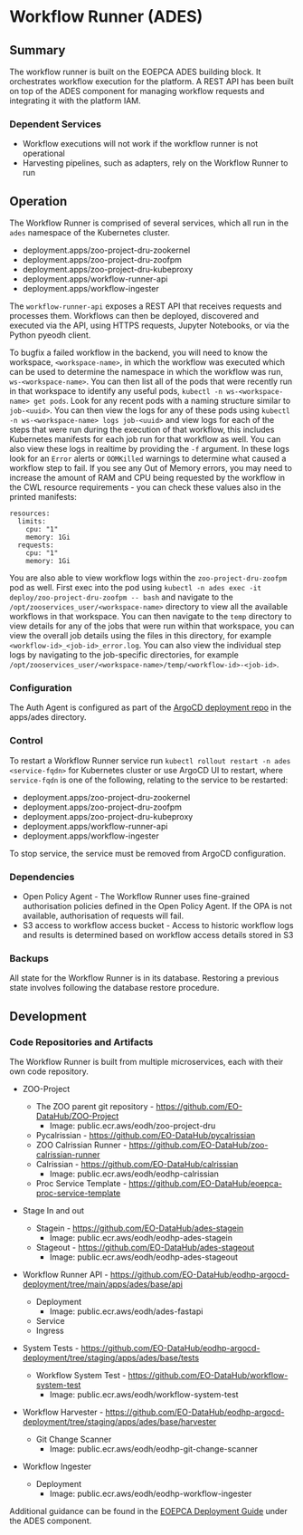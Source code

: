 # Workflow Runner (ADES)

## Summary

The workflow runner is built on the EOEPCA ADES building block. It orchestrates workflow execution for the platform. A REST API has been built on top of the ADES component for managing workflow requests and integrating it with the platform IAM.

### Dependent Services

- Workflow executions will not work if the workflow runner is not operational
- Harvesting pipelines, such as adapters, rely on the Workflow Runner to run

## Operation

The Workflow Runner is comprised of several services, which all run in the `ades` namespace of the Kubernetes cluster.

- deployment.apps/zoo-project-dru-zookernel
- deployment.apps/zoo-project-dru-zoofpm
- deployment.apps/zoo-project-dru-kubeproxy
- deployment.apps/workflow-runner-api
- deployment.apps/workflow-ingester

The `workflow-runner-api` exposes a REST API that receives requests and processes them. Workflows can then be deployed, discovered and executed via the API, using HTTPS requests, Jupyter Notebooks, or via the Python pyeodh client.

To bugfix a failed workflow in the backend, you will need to know the workspace, `<workspace-name>`, in which the workflow was executed which can be used to determine the namespace in which the workflow was run, `ws-<workspace-name>`. You can then list all of the pods that were recently run in that workspace to identify any useful pods, `kubectl -n ws-<workspace-name> get pods`. Look for any recent pods with a naming structure similar to `job-<uuid>`. You can then view the logs for any of these pods using `kubectl -n ws-<workspace-name> logs job-<uuid>` and view logs for each of the steps that were run during the execution of that workflow, this includes Kubernetes manifests for each job run for that workflow as well. You can also view these logs in realtime by providing the `-f` argument. In these logs look for an `Error` alerts or `OOMKilled` warnings to determine what caused a workflow step to fail. If you see any Out of Memory errors, you may need to increase the amount of RAM and CPU being requested by the workflow in the CWL resource requirements - you can check these values also in the printed manifests:

```
resources:
  limits:
    cpu: "1"
    memory: 1Gi
  requests:
    cpu: "1"
    memory: 1Gi
```

You are also able to view workflow logs within the `zoo-project-dru-zoofpm` pod as well. First exec into the pod using `kubectl -n ades exec -it deploy/zoo-project-dru-zoofpm -- bash` and navigate to the `/opt/zooservices_user/<workspace-name>` directory to view all the available workflows in that workspace. You can then navigate to the `temp` directory to view details for any of the jobs that were run within that workspace, you can view the overall job details using the files in this directory, for example `<workflow-id>_<job-id>_error.log`. You can also view the individual step logs by navigating to the job-specific directories, for example `/opt/zooservices_user/<workspace-name>/temp/<workflow-id>-<job-id>`.

### Configuration

The Auth Agent is configured as part of the [ArgoCD deployment repo](https://github.com/EO-DataHub/eodhp-argocd-deployment) in the apps/ades directory.

### Control

To restart a Workflow Runner service run `kubectl rollout restart -n ades <service-fqdn>` for Kubernetes cluster or use ArgoCD UI to restart, where `service-fqdn` is one of the following, relating to the service to be restarted:

- deployment.apps/zoo-project-dru-zookernel
- deployment.apps/zoo-project-dru-zoofpm
- deployment.apps/zoo-project-dru-kubeproxy
- deployment.apps/workflow-runner-api
- deployment.apps/workflow-ingester

To stop service, the service must be removed from ArgoCD configuration.

### Dependencies

- Open Policy Agent - The Workflow Runner uses fine-grained authorisation policies defined in the Open Policy Agent. If the OPA is not available, authorisation of requests will fail.
- S3 access to workflow access bucket - Access to historic workflow logs and results is determined based on workflow access details stored in S3

### Backups

All state for the Workflow Runner is in its database. Restoring a previous state involves following the database restore procedure.

## Development

### Code Repositories and Artifacts

The Workflow Runner is built from multiple microservices, each with their own code repository.

- ZOO-Project

  - The ZOO parent git repository - https://github.com/EO-DataHub/ZOO-Project
    - Image: public.ecr.aws/eodh/zoo-project-dru
  - Pycalrissian - https://github.com/EO-DataHub/pycalrissian
  - ZOO Calrissian Runner - https://github.com/EO-DataHub/zoo-calrissian-runner
  - Calrissian - https://github.com/EO-DataHub/calrissian
    - Image: public.ecr.aws/eodh/eodhp-calrissian
  - Proc Service Template - https://github.com/EO-DataHub/eoepca-proc-service-template

- Stage In and out

  - Stagein - https://github.com/EO-DataHub/ades-stagein
    - Image: public.ecr.aws/eodh/eodhp-ades-stagein
  - Stageout - https://github.com/EO-DataHub/ades-stageout
    - Image: public.ecr.aws/eodh/eodhp-ades-stageout

- Workflow Runner API - https://github.com/EO-DataHub/eodhp-argocd-deployment/tree/main/apps/ades/base/api

  - Deployment
    - Image: public.ecr.aws/eodh/ades-fastapi
  - Service
  - Ingress

- System Tests - https://github.com/EO-DataHub/eodhp-argocd-deployment/tree/staging/apps/ades/base/tests

  - Workflow System Test - https://github.com/EO-DataHub/workflow-system-test
    - Image: public.ecr.aws/eodh/workflow-system-test

- Workflow Harvester - https://github.com/EO-DataHub/eodhp-argocd-deployment/tree/staging/apps/ades/base/harvester

  - Git Change Scanner
    - Image: public.ecr.aws/eodh/eodhp-git-change-scanner

- Workflow Ingester
  - Deployment
    - Image: public.ecr.aws/eodh/eodhp-workflow-ingester

Additional guidance can be found in the [EOEPCA Deployment Guide](https://eoepca.readthedocs.io/projects/deploy/en/stable/eoepca/ades-zoo/) under the ADES component.
